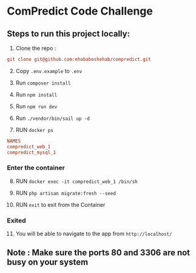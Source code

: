# ComPredict Code Challenge

## Steps to run this project locally:

1. Clone the repo :
```ini
git clone git@github.com:ehababoshehab/compredict.git
```

2. Copy `.env.example` to `.env`

3. Run `composer install`

4. Run `npm install`

5. Run `npm run dev`

6. Run `./vendor/bin/sail up -d`

7. RUN `docker ps`
```ini
NAMES
compredict_web_1
compredict_mysql_1
```

### Enter the container
8. RUN `docker exec -it compredict_web_1 /bin/sh`

9. RUN `php artisan migrate:fresh --seed`

10. RUN `exit` to exit from the Container
### Exited

11. You will be able to navigate to the app from `http://localhost/`

## Note : Make sure the ports 80 and 3306 are not busy on your system
